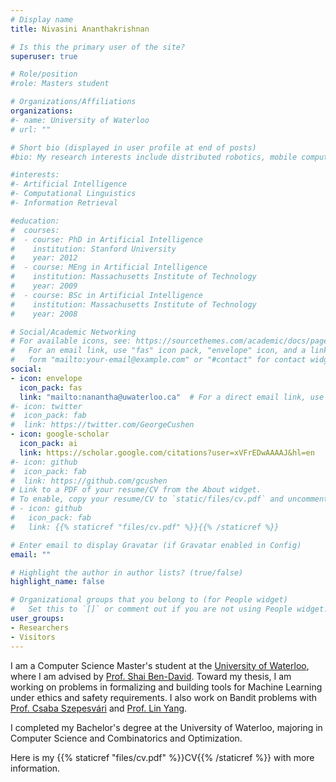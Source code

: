 ```yaml
---
# Display name
title: Nivasini Ananthakrishnan

# Is this the primary user of the site?
superuser: true

# Role/position
#role: Masters student

# Organizations/Affiliations
organizations:
#- name: University of Waterloo
# url: ""

# Short bio (displayed in user profile at end of posts)
#bio: My research interests include distributed robotics, mobile computing and programmable matter.

#interests:
#- Artificial Intelligence
#- Computational Linguistics
#- Information Retrieval

#education:
#  courses:
#  - course: PhD in Artificial Intelligence
#    institution: Stanford University
#    year: 2012
#  - course: MEng in Artificial Intelligence
#    institution: Massachusetts Institute of Technology
#    year: 2009
#  - course: BSc in Artificial Intelligence
#    institution: Massachusetts Institute of Technology
#    year: 2008

# Social/Academic Networking
# For available icons, see: https://sourcethemes.com/academic/docs/page-builder/#icons
#   For an email link, use "fas" icon pack, "envelope" icon, and a link in the
#   form "mailto:your-email@example.com" or "#contact" for contact widget.
social:
- icon: envelope
  icon_pack: fas
  link: "mailto:nanantha@uwaterloo.ca"  # For a direct email link, use "mailto:nanantha@uwaterloo.ca".
#- icon: twitter
#  icon_pack: fab
#  link: https://twitter.com/GeorgeCushen
- icon: google-scholar
  icon_pack: ai
  link: https://scholar.google.com/citations?user=xVFrEDwAAAAJ&hl=en
#- icon: github
#  icon_pack: fab
#  link: https://github.com/gcushen
# Link to a PDF of your resume/CV from the About widget.
# To enable, copy your resume/CV to `static/files/cv.pdf` and uncomment the lines below.
# - icon: github
#   icon_pack: fab
#   link: {{% staticref "files/cv.pdf" %}}{{% /staticref %}}

# Enter email to display Gravatar (if Gravatar enabled in Config)
email: ""

# Highlight the author in author lists? (true/false)
highlight_name: false

# Organizational groups that you belong to (for People widget)
#   Set this to `[]` or comment out if you are not using People widget.
user_groups:
- Researchers
- Visitors
---
```


I am a Computer Science Master's student at the [University of Waterloo](https://cs.uwaterloo.ca/), where I am advised by [Prof. Shai Ben-David](https://cs.uwaterloo.ca/~shai/). Toward my thesis, I am working on problems in formalizing and building tools for Machine Learning under ethics and safety requirements. I also work on Bandit problems with [Prof. Csaba Szepesvári](https://sites.ualberta.ca/~szepesva/) and [Prof. Lin Yang](http://drlinyang.net/).

I completed my Bachelor's degree at the University of Waterloo, majoring in Computer Science and Combinatorics and Optimization. 

Here is my {{% staticref "files/cv.pdf" %}}CV{{% /staticref %}} with more information.
